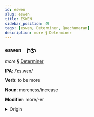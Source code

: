 ```yaml
---
id: eswen
slug: eswen
title: ESWEN
sidebar_position: 49
tags: [eswen, Determiner, Quechumaran]
description: more § Determiner
---
```


### eswen&emsp;<span kind="abugida">ɽ́ɿʒ̃ɿ</span>

*more* **§** [Determiner](../../tags/Determiner)

**IPA**: /ˈɛs.wɛn/

**Verb**: to be more

**Noun**: moreness/increase

**Modifier**: more/-er

<details>
    <summary>Origin</summary>
    Quechua aswan /ˈæswæn/<br/>
    <em>Quechumaran Language Family</em>
</details>